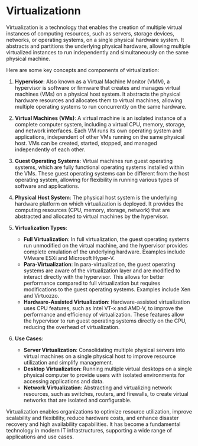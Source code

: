 # Virtualizationn

Virtualization is a technology that enables the creation of multiple virtual instances of computing resources, such as servers, storage devices, networks, or operating systems, on a single physical hardware system. It abstracts and partitions the underlying physical hardware, allowing multiple virtualized instances to run independently and simultaneously on the same physical machine.

Here are some key concepts and components of virtualization:

1. **Hypervisor**: Also known as a Virtual Machine Monitor (VMM), a hypervisor is software or firmware that creates and manages virtual machines (VMs) on a physical host system. It abstracts the physical hardware resources and allocates them to virtual machines, allowing multiple operating systems to run concurrently on the same hardware.

2. **Virtual Machines (VMs)**: A virtual machine is an isolated instance of a complete computer system, including a virtual CPU, memory, storage, and network interfaces. Each VM runs its own operating system and applications, independent of other VMs running on the same physical host. VMs can be created, started, stopped, and managed independently of each other.

3. **Guest Operating Systems**: Virtual machines run guest operating systems, which are fully functional operating systems installed within the VMs. These guest operating systems can be different from the host operating system, allowing for flexibility in running various types of software and applications.

4. **Physical Host System**: The physical host system is the underlying hardware platform on which virtualization is deployed. It provides the computing resources (CPU, memory, storage, network) that are abstracted and allocated to virtual machines by the hypervisor.

5. **Virtualization Types**:
   - **Full Virtualization**: In full virtualization, the guest operating systems run unmodified on the virtual machine, and the hypervisor provides complete emulation of the underlying hardware. Examples include VMware ESXi and Microsoft Hyper-V.
   - **Para-Virtualization**: In para-virtualization, the guest operating systems are aware of the virtualization layer and are modified to interact directly with the hypervisor. This allows for better performance compared to full virtualization but requires modifications to the guest operating systems. Examples include Xen and Virtuozzo.
   - **Hardware-Assisted Virtualization**: Hardware-assisted virtualization uses CPU features, such as Intel VT-x and AMD-V, to improve the performance and efficiency of virtualization. These features allow the hypervisor to run guest operating systems directly on the CPU, reducing the overhead of virtualization.

6. **Use Cases**:
   - **Server Virtualization**: Consolidating multiple physical servers into virtual machines on a single physical host to improve resource utilization and simplify management.
   - **Desktop Virtualization**: Running multiple virtual desktops on a single physical computer to provide users with isolated environments for accessing applications and data.
   - **Network Virtualization**: Abstracting and virtualizing network resources, such as switches, routers, and firewalls, to create virtual networks that are isolated and configurable.

Virtualization enables organizations to optimize resource utilization, improve scalability and flexibility, reduce hardware costs, and enhance disaster recovery and high availability capabilities. It has become a fundamental technology in modern IT infrastructures, supporting a wide range of applications and use cases.
